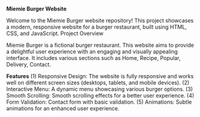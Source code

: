 **Miemie Burger Website**

Welcome to the Miemie Burger website repository! This project showcases a modern, responsive website for a burger restaurant, built using HTML, CSS, and JavaScript.
Project Overview

Miemie Burger is a fictional burger restaurant. This website aims to provide a delightful user experience with an engaging
and visually appealing interface. It includes various sections such as Home, Recipe, Popular, Delivery, Contact.

**Features**
(1) Responsive Design: The website is fully responsive and works well on different screen sizes (desktops, tablets, and mobile devices).
(2) Interactive Menu: A dynamic menu showcasing various burger options.
(3) Smooth Scrolling: Smooth scrolling effects for a better user experience.
(4) Form Validation: Contact form with basic validation.
(5) Animations: Subtle animations for an enhanced user experience.
